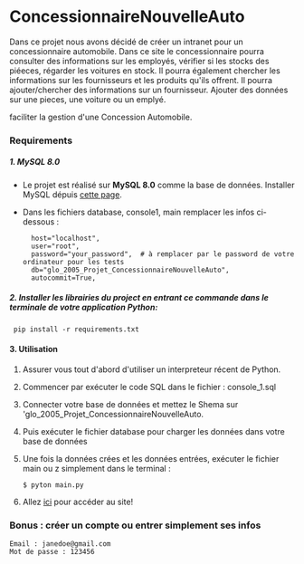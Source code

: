 # ConcessionnaireNouvelleAuto

Dans ce projet nous avons décidé de créer un intranet pour un concessionnaire automobile. Dans ce site le concessionnaire 
pourra consulter des informations sur les employés, vérifier si les stocks des piéeces, régarder les voitures en stock. 
Il pourra également chercher les informations sur les fournisseurs et les produits qu'ils offrent. Il pourra ajouter/chercher des informations sur un fournisseur. Ajouter des données sur une pieces, une voiture ou un emplyé.

faciliter la gestion d'une Concession Automobile. 

### Requirements

##### 1. MySQL 8.0

- Le projet est réalisé sur **MySQL 8.0** comme la base de données. Installer MySQL dépuis [cette page](https://dev.mysql.com/downloads/installer/).

- Dans les fichiers database, console1, main remplacer les infos ci-dessous :

  ```
    host="localhost",
    user="root",
    password="your_password",  # à remplacer par le password de votre ordinateur pour les tests
    db="glo_2005_Projet_ConcessionnaireNouvelleAuto",
    autocommit=True,

  ```

##### 2. Installer les librairies du project en entrant ce commande dans le terminale de votre application Python:

```
 pip install -r requirements.txt
```

#### 3. Utilisation

1. Assurer vous tout d'abord d'utiliser un interpreteur récent de Python.
2. Commencer par exécuter le code SQL dans le fichier : console_1.sql
3. Connecter votre base de données et mettez le Shema sur 'glo_2005_Projet_ConcessionnaireNouvelleAuto.
4. Puis exécuter le fichier database pour charger les données dans votre base de données
5. Une fois la données crées et les données entrées, exécuter le fichier main ou z simplement dans le terminal : 

   ```
   $ pyton main.py
   ```

6. Allez [ici](http://localhost:5000/home) pour accéder au site!

### Bonus : créer un compte ou entrer simplement ses infos
    
        
   ```
   Email : janedoe@gmail.com
   Mot de passe : 123456
   ```
